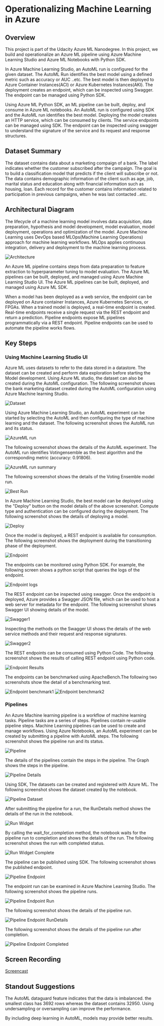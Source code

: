 # Operationalizing Machine Learning in Azure
## Overview
This project is part of the Udacity Azure ML Nanodegree. In this project, we build and operationalize an Azure ML pipeline using Azure Machine Learning Studio and Azure ML Notebooks with Python SDK. 

In Azure Machine Learning Studio, an AutoML run is configured for the given dataset. The AutoML Run identifies the best model using a defined metric such as accuracy or AUC ..etc. The best model is then deployed to Azure Container Instances(ACI) or Azure Kubernetes Instances(AKI). The deployment creates an endpoint, which can be inspected using Swagger. The endpoint can be managed using Python SDK. 

Using Azure ML Python SDK, an ML pipeline can be built, deploy, and consume in Azure ML notebooks. An AutoML run is configured using SDK and the AutoML run identifies the best model. Deploying the model creates an HTTP service, which can be consumed by clients. The service endpoints can be managed using SDK. The endpoint can be inspected using swagger to understand the signature of the service and its request and response structures.

## Dataset Summary
The dataset contains data about a marketing compaign of a bank. The label indicates whether the customer subscribed after the campaign. The goal is to build a classification model that predicts if the client will subscribe or not.  The data contains demographic information of the client such as age, job, marital status and education along with financial information such as housing, loan. Each record for the customer contains information related to participation in previous campaigns, when he was last contacted ..etc.

## Architectural Diagram
The lifecycle of a machine learning model involves data acquisition, data preparation, hypothesis and model development, model evaluation, model deployment, operations and optimization of the model. Azure Machine Learning uses DevOps based MLOps(Machine Learning Operations) approach for machine learning workflows. MLOps applies continuous integration, delivery and deployment to the machine learning process. 

![Architecture](azureml2_arch.png)

An Azure ML pipeline contains steps from data preparation to feature extraction to hyperparameter tuning to model evaluation. The Azure ML pipelines can be built, deployed, and managed using Azure Machine Learning Studio UI. The Azure ML pipelines can be built, deployed, and managed using Azure ML SDK.

When a model has been deployed as a web service, the endpoint can be deployed on Azure container Instances, Azure Kubernetes Services, or FPGAs. When a trained model is deployed, a real-time endpoint is created. Real-time endpoints receive a single request via the REST endpoint and return a prediction. Pipeline endpoints expose ML pipelines programmatically via a REST endpoint. Pipeline endpoints can be used to automate the pipeline works flows. 

## Key Steps
### Using Machine Learning Studio UI

Azure ML uses datasets to refer to the data stored in a datastore. The dataset can be created and perform data exploration before starting the Model development. Using Azure ML studio, the dataset can also be created during the AutoML configuration. The following screenshot shows the bank marketing dataset created during the AutoML configuration using Azure Machine learning Studio.

![Dataset](azureml2_dataset.png)

Using Azure Machine Learning Studio, an AutoML experiment can be started by selecting the AutoML and then configuring the type of machine learning and the dataset. The following screenshot shows the AutoML run and its status.

![AzureML run](azureml2_run.png)

The following screenshot shows the details of the AutoML experiment. The AutoML run identifies Votingensemble as the best algorithm and the corresponding metric (accuracy: 0.91806). 

![AzureML run summary](azureml2_run_summary.png)

The following screenshot shows the details of the Voting Ensemble model run.

![Best Run](azureml2_bestrun.png)

In Azure Machine Learning Studio, the best model can be deployed using the "Deploy" button on the model details of the above screenshot. Compute type and authentication can be configured during the deployment. The following screenshot shows the details of deploying a model.

![Deploy](azureml2_deploy.png)

Once the model is deployed, a REST endpoint is available for consumption. The following screenshot shows the deployment during the transitioning phase of the deployment.

![Endpoint](azureml2_endpoint.png)

The endpoints can be monitored using Python SDK. For example, the following screen shows a python script that queries the logs of the endpoint. 

![Endpoint logs](azureml2_endpoint_logs.png)

The REST endpoint can be inspected using swagger. Once the endpoint is deployed, Azure provides a Swagger JSON file, which can be used to host a web server for metadata for the endpoint. The following screenshot shows Swagger UI showing details of the model.

![Swagger1](azureml2_endpoint_swagger1.png)

Inspecting the methods on the Swagger UI shows the details of the web service methods and their request and response signatures.

![Swagger2](azureml2_endpoint_swagger2.png)

The REST endpoints can be consumed using Python Code. The following screenshot shows the results of calling REST endpoint using Python code.

![Endpoint Results](azureml2_endpoint_results.png)

The endpoints can be benchmarked using ApacheBench.The following two screenshots show the detail of a benchmarking test.

![Endpoint benchmark1](azureml2_endpoint_benchmark1.png)
![Endpoint benchmark2](azureml2_endpoint_benchmark2.png)

### Pipelines
An Azure Machine learning pipeline is a workflow of machine learning tasks. Pipeline tasks are a series of steps. Pipelines contain re-usable pipeline steps. Machine Learning pipelines can be used to create and manage workflows. Using Azure Notebooks, an AutoML experiment can be created by submitting a pipeline with AutoML steps. The following screenshot shows the pipeline run and its status.

![Pipeline](azureml2_nb_pipelines.PNG)

The details of the pipelines contain the steps in the pipeline. The Graph shows the steps in the pipeline.

![Pipeline Details](azureml2_nb_pipeline_details.png)

Using SDK, The datasets can be created and registered with Azure ML. The following screenshot shows the dataset created by the notebook.

![Pipeline Dataset](azureml2_nb_dataset.png)

After submitting the pipeline for a run, the RunDetails method shows the details of the run in the notebook.

![Run Widget](azureml2_nb_runwidget.png)

By calling the wait_for_completion method, the notebook waits for the pipeline run to completion and shows the details of the run. The following screenshot shows the run with completed status.

![Run Widget Complete](azureml2_nb_runwidget_complete.png)

The pipeline can be published using SDK. The following screenshot shows the published endpoint.

![Pipeline Endpoint](azureml2_nb_endpoint.png)

The endpoint run can be examined in Azure Machine Learning Studio. The following screenshot shows the pipeline runs.

![Pipeline Endpoint Run](azureml2_nb_endpoint_run.png)

The following screenshot shows the details of the pipeline run.

![Pipeline Endpoint RunDetails](azureml2_nb_endpoint_rundetails.png)

The following screenshot shows the details of the pipeline run after completion.

![Pipeline Endpoint Completed](azureml2_nb_endpoint_completed.png)

## Screen Recording
[Screencast](https://drive.google.com/file/d/1riQjMhj1zyspFVhP1IilghorXiw_A9uV/view?usp=sharing)


## Standout Suggestions
The AutoML dataguard feature indicates that the data is imbalanced. the smallest class has 3692 rows whereas the dataset contains 32950. Using undersampling or oversampling can improve the performance.

By including deep learning in AutoML, models may provide better results.
